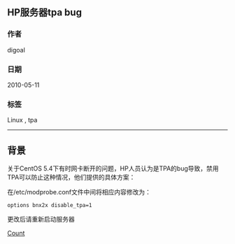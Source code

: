 ## HP服务器tpa bug   
                           
### 作者                           
digoal                          
                            
### 日期                          
2010-05-11                                                                                                                 
                           
### 标签                                         
Linux , tpa                 
                              
----                             
                              
## 背景                         
关于CentOS 5.4下有时网卡断开的问题，HP人员认为是TPA的bug导致，禁用TPA可以防止这种情况，他们提供的具体方案：  
  
在/etc/modprobe.conf文件中间将相应内容修改为：  
  
```  
options bnx2x disable_tpa=1  
```  
  
更改后请重新启动服务器  
                
[Count](http://info.flagcounter.com/h9V1)                            
                            

